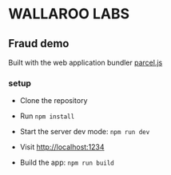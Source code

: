 # WALLAROO LABS
## Fraud demo

Built with the web application bundler [parcel.js](https://parceljs.org/)

### setup     
- Clone the repository
- Run `npm install`

- Start the server dev mode: `npm run dev`
- Visit [http://localhost:1234](http://localhost:1234)

- Build the app: `npm run build`